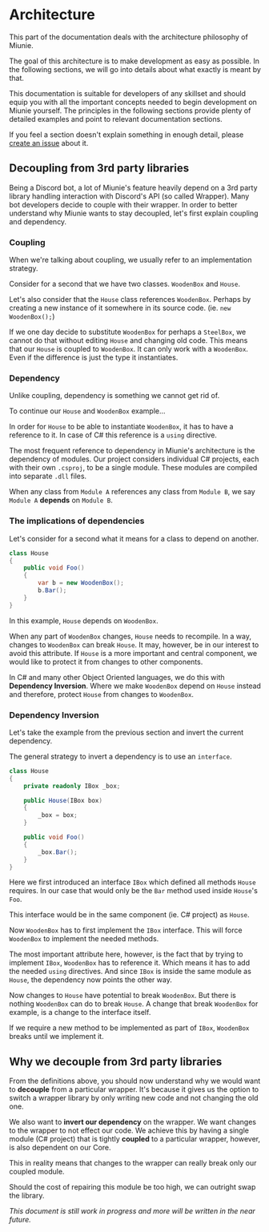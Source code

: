 # Architecture

This part of the documentation deals with the architecture philosophy of Miunie.

The goal of this architecture is to make development as easy as possible. In the following sections, we will go into details about what exactly is meant by that.

This documentation is suitable for developers of any skillset and should equip you with all the important concepts needed to begin development on Miunie yourself. The principles in the following sections provide plenty of detailed examples and point to relevant documentation sections.

If you feel a section doesn't explain something in enough detail, please [create an issue](https://github.com/discord-bot-tutorial/Miunie/issues/new) about it.

## Decoupling from 3rd party libraries

Being a Discord bot, a lot of Miunie's feature heavily depend on a 3rd party library handling interaction with Discord's API (so called Wrapper). Many bot developers decide to couple with their wrapper. In order to better understand why Miunie wants to stay decoupled, let's first explain coupling and dependency.

### Coupling

When we're talking about coupling, we usually refer to an implementation strategy.

Consider for a second that we have two classes. `WoodenBox` and `House`.

Let's also consider that the `House` class references `WoodenBox`. Perhaps by creating a new instance of it somewhere in its source code. (ie. `new WoodenBox();`)

If we one day decide to substitute `WoodenBox` for perhaps a `SteelBox`, we cannot do that without editing `House` and changing old code. This means that our `House` is coupled to `WoodenBox`. It can only work with a `WoodenBox`. Even if the difference is just the type it instantiates.

### Dependency

Unlike coupling, dependency is something we cannot get rid of.

To continue our `House` and `WoodenBox` example...

In order for `House` to be able to instantiate `WoodenBox`, it has to have a reference to it. In case of C# this reference is a `using` directive.

The most frequent reference to dependency in Miunie's architecture is the dependency of modules. Our project considers individual C# projects, each with their own `.csproj`, to be a single module. These modules are compiled into separate `.dll` files.

When any class from `Module A` references any class from `Module B`, we say `Module A` **depends** on `Module B`.

### The implications of dependencies

Let's consider for a second what it means for a class to depend on another.

```cs
class House
{
    public void Foo()
    {
        var b = new WoodenBox();
        b.Bar();
    }
}
```

In this example, `House` depends on `WoodenBox`.

When any part of `WoodenBox` changes, `House` needs to recompile. In a way, changes to `WoodenBox` can break `House`. It may, however, be in our interest to avoid this attribute. If `House` is a more important and central component, we would like to protect it from changes to other components.

In C# and many other Object Oriented languages, we do this with **Dependency Inversion**. Where we make `WoodenBox` depend on `House` instead and therefore, protect `House` from changes to `WoodenBox`.

### Dependency Inversion

Let's take the example from the previous section and invert the current dependency.

The general strategy to invert a dependency is to use an `interface`.

```cs
class House
{
    private readonly IBox _box;

    public House(IBox box)
    {
        _box = box;
    }

    public void Foo()
    {
        _box.Bar();
    }
}
```

Here we first introduced an interface `IBox` which defined all methods `House` requires. In our case that would only be the `Bar` method used inside `House`'s `Foo`.

This interface would be in the same component (ie. C# project) as `House`.

Now `WoodenBox` has to first implement the `IBox` interface. This will force `WoodenBox` to implement the needed methods.

The most important attribute here, however, is the fact that by trying to implement `IBox`, `WoodenBox` has to reference it. Which means it has to add the needed `using` directives. And since `IBox` is inside the same module as `House`, the dependency now points the other way.

Now changes to `House` have potential to break `WoodenBox`. But there is nothing `WoodenBox` can do to break `House`. A change that break `WoodenBox` for example, is a change to the interface itself.

If we require a new method to be implemented as part of `IBox`, `WoodenBox` breaks until we implement it.

## Why we decouple from 3rd party libraries

From the definitions above, you should now understand why we would want to **decouple** from a particular wrapper. It's because it gives us the option to switch a wrapper library by only writing new code and not changing the old one.

We also want to **invert our dependency** on the wrapper. We want changes to the wrapper to not effect our code. We achieve this by having a single module (C# project) that is tightly **coupled** to a particular wrapper, however, is also dependent on our Core.

This in reality means that changes to the wrapper can really break only our coupled module.

Should the cost of repairing this module be too high, we can outright swap the library.


_This document is still work in progress and more will be written in the near future._
